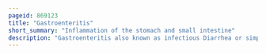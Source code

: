 ```yaml
---
pageid: 869123
title: "Gastroenteritis"
short_summary: "Inflammation of the stomach and small intestine"
description: "Gastroenteritis also known as infectious Diarrhea or simply as Gastro is an Inflammation of the gastrointestinal Tract including the Stomach and the Intestines. Symptoms may include Diarrhea vomiting and abdominal Pain. Fever, Lack of Energy, and Dehydration may also occur. Generally this lasts less than two Weeks. Although it is not linked to influenza in the us. S. And U. K. It's called Stomach Flu sometimes."
---
```

